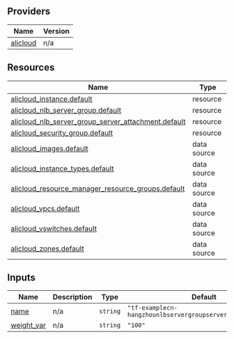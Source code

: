 <!-- BEGIN_TF_DOCS -->
## Providers

| Name | Version |
|------|---------|
| <a name="provider_alicloud"></a> [alicloud](#provider\_alicloud) | n/a |

## Resources

| Name | Type |
|------|------|
| [alicloud_instance.default](https://registry.terraform.io/providers/hashicorp/alicloud/latest/docs/resources/instance) | resource |
| [alicloud_nlb_server_group.default](https://registry.terraform.io/providers/hashicorp/alicloud/latest/docs/resources/nlb_server_group) | resource |
| [alicloud_nlb_server_group_server_attachment.default](https://registry.terraform.io/providers/hashicorp/alicloud/latest/docs/resources/nlb_server_group_server_attachment) | resource |
| [alicloud_security_group.default](https://registry.terraform.io/providers/hashicorp/alicloud/latest/docs/resources/security_group) | resource |
| [alicloud_images.default](https://registry.terraform.io/providers/hashicorp/alicloud/latest/docs/data-sources/images) | data source |
| [alicloud_instance_types.default](https://registry.terraform.io/providers/hashicorp/alicloud/latest/docs/data-sources/instance_types) | data source |
| [alicloud_resource_manager_resource_groups.default](https://registry.terraform.io/providers/hashicorp/alicloud/latest/docs/data-sources/resource_manager_resource_groups) | data source |
| [alicloud_vpcs.default](https://registry.terraform.io/providers/hashicorp/alicloud/latest/docs/data-sources/vpcs) | data source |
| [alicloud_vswitches.default](https://registry.terraform.io/providers/hashicorp/alicloud/latest/docs/data-sources/vswitches) | data source |
| [alicloud_zones.default](https://registry.terraform.io/providers/hashicorp/alicloud/latest/docs/data-sources/zones) | data source |

## Inputs

| Name | Description | Type | Default | Required |
|------|-------------|------|---------|:--------:|
| <a name="input_name"></a> [name](#input\_name) | n/a | `string` | `"tf-examplecn-hangzhounlbservergroupserverattachment4927"` | no |
| <a name="input_weight_var"></a> [weight\_var](#input\_weight\_var) | n/a | `string` | `"100"` | no |
<!-- END_TF_DOCS -->    